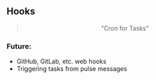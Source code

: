 ## Hooks

> <center>"Cron for Tasks"</center>

### Future:

* GitHub, GitLab, etc. web hooks
* Triggering tasks from pulse messages
